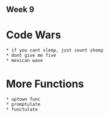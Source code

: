 ## Week 9

# Code Wars
    * if you cant sleep, just count sheep
    * dont give me five
    * mexican wave


# More Functions
    * uptown func
    * promptulate
    * functulate
